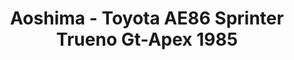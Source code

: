 ---
layout: product
title: "Aoshima - Toyota AE86 Sprinter Trueno Gt-Apex 1985"
price: "TBA" 
desc: "N/A"
img_path: "/assets/img/AO51566.jpg"
brand: "N/A"
available: false
special_offer: false
new: false
soon: false
cat: "010000"
subcat: "013700"
subsubcat: "0N/A"
sifra: "AO51566"
popular: false
---